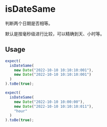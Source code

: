 # isDateSame

判断两个日期是否相等。

默认是按毫秒级进行比较，可以精确到天、小时等。

## Usage

```ts
expect(
  isDateSame(
    new Date("2022-10-10 10:10:10:001"),
    new Date("2022-10-10 10:10:10:001")
  )
).toBe(true);

expect(
  isDateSame(
    new Date("2022-10-10 10:00:00"),
    new Date("2022-10-10 10:10:10:011"),
    "hour"
  )
).toBe(true);
```
